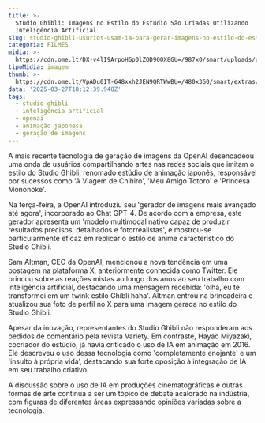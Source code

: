 ```yaml
---
title: >-
  Studio Ghibli: Imagens no Estilo do Estúdio São Criadas Utilizando
  Inteligência Artificial
slug: studio-ghibli-usurios-usam-ia-para-gerar-imagens-no-estilo-do-estdio
categoria: FILMES
midia: >-
  https://cdn.ome.lt/DX-v4lI9ArpoHGp0lZOD90OX8GU=/987x0/smart/uploads/conteudo/fotos/Design_sem_nome_6_JVp0Ol8.jpg
tipoMidia: imagem
thumb: >-
  https://cdn.ome.lt/VpADu0IT-648xxh2JEN9QRTWwBU=/480x360/smart/extras/conteudos/Design_sem_nome_6_FVX2Y17.jpg
data: '2025-03-27T18:12:39.948Z'
tags:
  - studio ghibli
  - inteligência artificial
  - openai
  - animação japonesa
  - geração de imagens
---
```


A mais recente tecnologia de geração de imagens da OpenAI desencadeou uma onda de usuários compartilhando artes nas redes sociais que imitam o estilo do Studio Ghibli, renomado estúdio de animação japonês, responsável por sucessos como 'A Viagem de Chihiro', 'Meu Amigo Totoro' e 'Princesa Mononoke'.

Na terça-feira, a OpenAI introduziu seu 'gerador de imagens mais avançado até agora', incorporado ao Chat GPT-4. De acordo com a empresa, este gerador apresenta um 'modelo multimodal nativo capaz de produzir resultados precisos, detalhados e fotorrealistas', e mostrou-se particularmente eficaz em replicar o estilo de anime característico do Studio Ghibli.

Sam Altman, CEO da OpenAI, mencionou a nova tendência em uma postagem na plataforma X, anteriormente conhecida como Twitter. Ele brincou sobre as reações mistas ao longo dos anos ao seu trabalho com inteligência artificial, destacando uma mensagem recebida: 'olha, eu te transformei em um twink estilo Ghibli haha'. Altman entrou na brincadeira e atualizou sua foto de perfil no X para uma imagem gerada no estilo do Studio Ghibli.

Apesar da inovação, representantes do Studio Ghibli não responderam aos pedidos de comentário pela revista Variety. Em contraste, Hayao Miyazaki, cocriador do estúdio, já havia criticado o uso de IA em animação em 2016. Ele descreveu o uso dessa tecnologia como 'completamente enojante' e um 'insulto à própria vida', destacando sua forte oposição à integração de IA em seu trabalho criativo.

A discussão sobre o uso de IA em produções cinematográficas e outras formas de arte continua a ser um tópico de debate acalorado na indústria, com figuras de diferentes áreas expressando opiniões variadas sobre a tecnologia.
